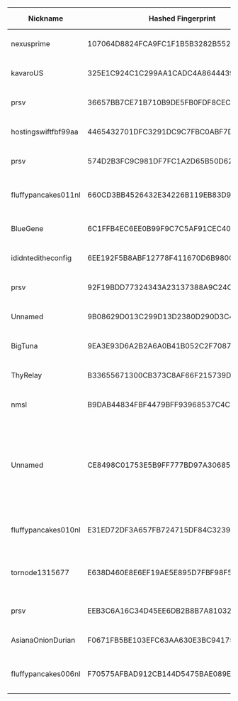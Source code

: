 | Nickname |  Hashed Fingerprint	| Or Addresses | Contact | Running | Flags | Last Seen | First Seen | Last Restarted | Advertised Bandwidth | Platform | Version | Version Status | Recommended Version | Verified hostnames | Exit policy |
|---|---|---|---|---|---|---|---|---|---|---|---|---|---|---|---|
|nexusprime | 107064D8824FCA9FC1F1B5B3282B55285B543F91 | ["85.215.132.113:443","[2a01:239:40e:7200::1]:443"] | 0xFFFFFFFF <info@andyproject.de> | true | Running, Valid | 2025-10-23 16:00:00 | 2025-10-23 10:00:00 | 2025-10-23 08:54:10 | 0 | Tor 0.4.8.10 on Linux | 0.4.8.10 | recommended | true | N/A | ["reject *:*"]|
|kavaroUS | 325E1C924C1C299AA1CADC4A86444399DC8A4979 | ["178.156.191.57:9001"] | Tor tor@kavaro.net | true | Running, V2Dir, Valid | 2025-10-23 16:00:00 | 2025-10-23 11:00:00 | 2025-10-23 12:04:30 | 0 | Tor 0.4.8.19 on Linux | 0.4.8.19 | recommended | true | ["static.57.191.156.178.clients.your-server.de"] | ["reject *:*"]|
|prsv | 36657BB7CE71B710B9DE5FB0FDF8CEC9475425FD | ["37.59.101.31:9000","[2001:41d0:305:2100::b065]:9000"] | email:admin[]prsv.ch url:https://prsv.ch/ proof:uri-rsa ciissversion:2 | true | Running, V2Dir, Valid | 2025-10-23 16:00:00 | 2025-10-23 04:00:00 | 2025-10-23 03:00:33 | 0 | Tor 0.4.8.19 on Linux | 0.4.8.19 | recommended | true | ["vps-c813df1a.vps.ovh.net"] | ["reject *:*"]|
|hostingswiftfbf99aa | 4465432701DFC3291DC9C7FBC0ABF7D899190009 | ["99.33.43.252:9001","[2600:1700:5de1:2320:5054:ff:fe58:b80a]:9001"] | admin@hostingswift.com | true | Running, V2Dir, Valid | 2025-10-23 16:00:00 | 2025-10-23 01:00:00 | 2025-10-23 00:28:29 | 0 | Tor 0.4.8.17 on Linux | 0.4.8.17 | recommended | true | N/A | ["reject *:*"]|
|prsv | 574D2B3FC9C981DF7FC1A2D65B50D62C7DD48D5D | ["37.59.101.31:9300","[2001:41d0:305:2100::b065]:9300"] | email:admin[]prsv.ch url:https://prsv.ch/ proof:uri-rsa ciissversion:2 | true | Running, V2Dir, Valid | 2025-10-23 16:00:00 | 2025-10-23 04:00:00 | 2025-10-23 03:00:41 | 0 | Tor 0.4.8.19 on Linux | 0.4.8.19 | recommended | true | ["vps-c813df1a.vps.ovh.net"] | ["reject *:*"]|
|fluffypancakes011nl | 660CD3BB4526432E34226B119EB83D9031BB527D | ["185.227.70.47:443","[2a12:bec0:20b:8041::1]:443"] | email:fluffypancakes[]skiff.com url:https://fluffypancakes-family.pages.dev proof:uri-rsa ciissversion:2 | true | Running, V2Dir, Valid | 2025-10-23 16:00:00 | 2025-10-23 16:00:00 | 2025-10-23 15:40:22 | 0 | Tor 0.4.8.19 on Linux | 0.4.8.19 | recommended | true | N/A | ["reject *:*"]|
|BlueGene | 6C1FFB4EC6EE0B99F9C7C5AF91CEC400853B0F43 | ["93.160.17.86:9025"] | N/A | true | Running, V2Dir, Valid | 2025-10-23 16:00:00 | 2025-10-23 07:00:00 | 2025-10-23 05:30:57 | 0 | Tor 0.4.8.16 on Linux | 0.4.8.16 | recommended | true | ["93-160-17-86-cable.dk.customer.tdc.net"] | ["reject *:*"]|
|ididnteditheconfig | 6EE192F5B8ABF12778F411670D6B98000EBB713D | ["212.90.39.112:9001"] | Random Person nobody@tor.org | true | Running, V2Dir, Valid | 2025-10-23 16:00:00 | 2025-10-23 09:00:00 | 2025-10-23 08:22:08 | 0 | Tor 0.4.8.14 on Linux | 0.4.8.14 | recommended | true | ["112.39.90.212.it-tv.org"] | ["reject *:*"]|
|prsv | 92F19BDD77324343A23137388A9C24C9B674337F | ["37.59.101.31:9100","[2001:41d0:305:2100::b065]:9100"] | email:admin[]prsv.ch url:https://prsv.ch/ proof:uri-rsa ciissversion:2 | true | Running, V2Dir, Valid | 2025-10-23 16:00:00 | 2025-10-23 04:00:00 | 2025-10-23 03:00:36 | 0 | Tor 0.4.8.19 on Linux | 0.4.8.19 | recommended | true | ["vps-c813df1a.vps.ovh.net"] | ["reject *:*"]|
|Unnamed | 9B08629D013C299D13D2380D290D3C4498D17D6F | ["170.64.137.108:9001"] | hidden@onionmail.org | true | Running, Valid | 2025-10-23 16:00:00 | 2025-10-23 15:00:00 | 2025-10-23 14:19:55 | 0 | Tor 0.4.8.19 on Linux | 0.4.8.19 | recommended | true | N/A | ["reject *:*"]|
|BigTuna | 9EA3E93D6A2B2A6A0B41B052C2F7087736B20CC1 | ["192.184.93.11:443"] | N/A | true | Running, V2Dir, Valid | 2025-10-23 16:00:00 | 2025-10-23 04:00:00 | 2025-10-23 02:52:02 | 0 | Tor 0.4.8.19 on Linux | 0.4.8.19 | recommended | true | N/A | ["reject *:*"]|
|ThyRelay | B33655671300CB373C8AF66F215739D5E8E869B5 | ["212.195.39.66:62100"] | your@e-mail | true | Running, V2Dir, Valid | 2025-10-23 16:00:00 | 2025-10-23 09:00:00 | 2025-10-23 06:13:36 | 0 | Tor 0.4.8.16 on Linux | 0.4.8.16 | recommended | true | ["212-195-39-66.abo.bbox.fr","i16-lef01-ix2-212-195-39-66.ft.lns.abo.bbox.fr"] | ["reject *:*"]|
|nmsl | B9DAB44834FBF4479BFF93968537C4C7361128A8 | ["74.48.39.212:9001","[2607:f130:0:196::9651:89c2]:9001"] | N/A | true | Running, Valid | 2025-10-23 16:00:00 | 2025-10-23 11:00:00 | 2025-10-23 10:19:54 | 0 | Tor 0.4.8.19 on Linux | 0.4.8.19 | recommended | true | N/A | ["reject *:*"]|
|Unnamed | CE8498C01753E5B9FF777BD97A3068567DC80000 | ["154.205.129.174:9002"] | N/A | true | Running, V2Dir, Valid | 2025-10-23 16:00:00 | 2025-10-23 12:00:00 | 2025-10-23 11:20:28 | 0 | Tor 0.4.9.0-alpha-dev on Linux | 0.4.9.0-alpha-dev | unrecommended | false | N/A | ["reject 0.0.0.0/8:*","reject 169.254.0.0/16:*","reject 127.0.0.0/8:*","reject 192.168.0.0/16:*","reject 10.0.0.0/8:*","reject 172.16.0.0/12:*","reject 154.205.129.174:*","accept *:8080","accept *:443","accept *:8081","reject *:*"]|
|fluffypancakes010nl | E31ED72DF3A657FB724715DF84C32394EC4582B2 | ["185.227.70.46:443","[2a12:bec0:20b:732f::1]:443"] | email:fluffypancakes[]skiff.com url:https://fluffypancakes-family.pages.dev proof:uri-rsa ciissversion:2 | true | Running, V2Dir, Valid | 2025-10-23 16:00:00 | 2025-10-23 15:00:00 | 2025-10-23 14:07:28 | 0 | Tor 0.4.8.19 on Linux | 0.4.8.19 | recommended | true | N/A | ["reject *:*"]|
|tornode1315677 | E638D460E8E6EF19AE5E895D7FBF98F5223AAB71 | ["188.195.169.19:9001"] | N/A | true | Running, V2Dir, Valid | 2025-10-23 16:00:00 | 2025-10-23 16:00:00 | 2025-10-23 14:51:28 | 0 | Tor 0.4.9.3-alpha-dev on Linux | 0.4.9.3-alpha-dev | experimental | false | ["ipbcc3a913.dynamic.kabel-deutschland.de"] | ["reject *:*"]|
|prsv | EEB3C6A16C34D45EE6DB2B8B7A81032751AE9CED | ["37.59.101.31:9200","[2001:41d0:305:2100::b065]:9200"] | email:admin[]prsv.ch url:https://prsv.ch/ proof:uri-rsa ciissversion:2 | true | Running, V2Dir, Valid | 2025-10-23 16:00:00 | 2025-10-23 04:00:00 | 2025-10-23 03:00:39 | 0 | Tor 0.4.8.19 on Linux | 0.4.8.19 | recommended | true | ["vps-c813df1a.vps.ovh.net"] | ["reject *:*"]|
|AsianaOnionDurian | F0671FB5BE103EFC63AA630E3BC941753F97E5C9 | ["1.201.176.169:443"] | AsianaOnion <master@asianaonion.org> | true | Running, Valid | 2025-10-23 16:00:00 | 2025-10-23 16:00:00 | 2025-10-23 13:40:35 | 0 | Tor 0.4.8.19 on Linux | 0.4.8.19 | recommended | true | N/A | ["reject *:*"]|
|fluffypancakes006nl | F70575AFBAD912CB144D5475BAE089E5F4F4EDAB | ["185.227.70.134:443","[2a12:bec0:20b:6b35::1]:443"] | email:fluffypancakes[]skiff.com url:https://fluffypancakes-family.pages.dev proof:uri-rsa ciissversion:2 | true | Running, V2Dir, Valid | 2025-10-23 16:00:00 | 2025-10-23 15:00:00 | 2025-10-23 14:07:40 | 0 | Tor 0.4.8.19 on Linux | 0.4.8.19 | recommended | true | ["blog.darkandwhite.site"] | ["reject *:*"]|
